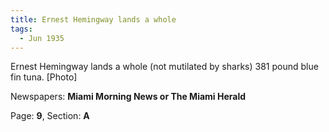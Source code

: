 ```yaml
---  
title: Ernest Hemingway lands a whole  
tags:  
  - Jun 1935  
---  
```

  
Ernest Hemingway lands a whole (not mutilated by sharks) 381 pound blue fin tuna. [Photo]  
  
Newspapers: **Miami Morning News or The Miami Herald**  
  
Page: **9**, Section: **A** 
